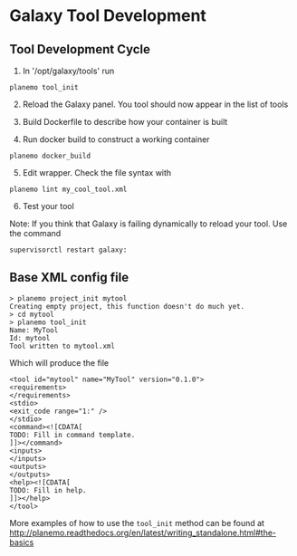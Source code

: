 
Galaxy Tool Development
=======================

Tool Development Cycle
----------------------

1. In '/opt/galaxy/tools' run
```
planemo tool_init
```
2. Reload the Galaxy panel. You tool should now appear in the list of tools

3. Build Dockerfile to describe how your container is built

4. Run docker build to construct a working container
```
planemo docker_build
```
5. Edit wrapper. Check the file syntax with
```
planemo lint my_cool_tool.xml
```
6. Test your tool

Note: If you think that Galaxy is failing dynamically to reload your tool. Use
the command
```
supervisorctl restart galaxy:
```

Base XML config file
--------------------

```
> planemo project_init mytool
Creating empty project, this function doesn't do much yet.
> cd mytool
> planemo tool_init
Name: MyTool
Id: mytool
Tool written to mytool.xml
```

Which will produce the file
```
<tool id="mytool" name="MyTool" version="0.1.0">
<requirements>
</requirements>
<stdio>
<exit_code range="1:" />
</stdio>
<command><![CDATA[
TODO: Fill in command template.
]]></command>
<inputs>
</inputs>
<outputs>
</outputs>
<help><![CDATA[
TODO: Fill in help.
]]></help>
</tool>
```

More examples of how to use the `tool_init` method can be found at http://planemo.readthedocs.org/en/latest/writing_standalone.html#the-basics
